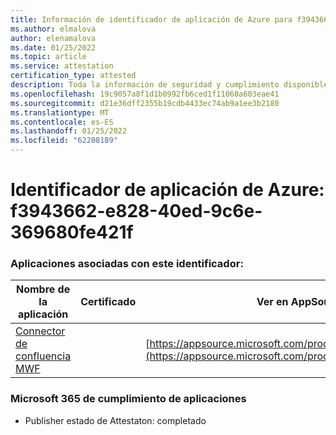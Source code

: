 ```yaml
---
title: Información de identificador de aplicación de Azure para f3943662-e828-40ed-9c6e-369680fe421f
ms.author: elmalova
author: elenamalova
ms.date: 01/25/2022
ms.topic: article
ms.service: attestation
certification_type: attested
description: Toda la información de seguridad y cumplimiento disponible para f3943662-e828-40ed-9c6e-369680fe421f.
ms.openlocfilehash: 19c9057a8f1d1b0992fb6ced1f11060a603eae41
ms.sourcegitcommit: d21e36dff2355b19cdb4433ec74ab9a1ee3b2180
ms.translationtype: MT
ms.contentlocale: es-ES
ms.lasthandoff: 01/25/2022
ms.locfileid: "62208189"
---
```

# <a name="azure-app-id-f3943662-e828-40ed-9c6e-369680fe421f"></a>Identificador de aplicación de Azure: f3943662-e828-40ed-9c6e-369680fe421f


### <a name="apps-associated-with-this-id"></a>Aplicaciones asociadas con este identificador:
| **Nombre de la aplicación** | **Certificado** | **Ver en AppSource** |
|--------------|---------------|-----------------------|
| [Connector de confluencia MWF](https://docs.microsoft.com/microsoft-365-app-certification/forward/WA200001604) |  | [https://appsource.microsoft.com/product/office/WA200001604](https://appsource.microsoft.com/product/office/WA200001604) |

### <a name="microsoft-365-app-compliance-status"></a>Microsoft 365 de cumplimiento de aplicaciones
- Publisher estado de Attestaton: completado
